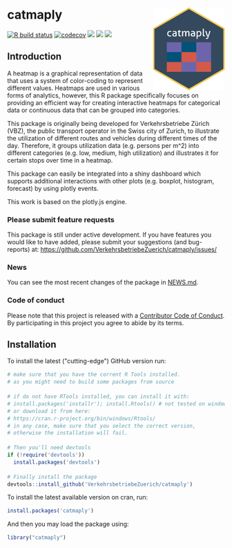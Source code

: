 # catmaply  <img src="man/figures/logo.png" align="right" height="192 px"/>

[![R build status](https://github.com/VerkehrsbetriebeZuerich/catmaply/workflows/R-CMD-check/badge.svg)](https://github.com/VerkehrsbetriebeZuerich/catmaply/actions/) [![codecov](https://codecov.io/gh/VerkehrsbetriebeZuerich/catmaply/branch/master/graph/badge.svg)](https://app.codecov.io/gh/VerkehrsbetriebeZuerich/catmaply) [![](https://img.shields.io/badge/lifecycle-stable-green.svg)](https://cran.r-project.org/package=catmaplyhttps://github.com/VerkehrsbetriebeZuerich/catmaply/issues/)
[![](https://www.r-pkg.org/badges/version/catmaply?color=blue)](https://cran.r-project.org/package=catmaply/)
[![](http://cranlogs.r-pkg.org/badges/grand-total/catmaply?color=green)](https://cran.r-project.org/package=catmaply/)


## Introduction

A heatmap is a graphical representation of data that uses a system of color-coding to represent different values. Heatmaps are used in various forms of analytics, however, this R package specifically focuses on providing an efficient way for creating interactive heatmaps for categorical data or continuous data that can be grouped into categories. 

This package is originally being developed for Verkehrsbetriebe Zürich (VBZ), the public transport operator in the Swiss city of Zurich, to illustrate the utilization of different routes and vehicles during different times of the day. Therefore, it groups utilization data (e.g. persons per m^2) into different categories (e.g. low, medium, high utilization) and illustrates it for certain stops over time in a heatmap.

This package can easily be integrated into a shiny dashboard which supports additional interactions with other plots (e.g. boxplot, histogram, forecast) by using plotly events.

This work is based on the plotly.js engine. 

### Please submit feature requests

This package is still under active development. If you have features you would like to have added, please submit your suggestions (and bug-reports) at: <https://github.com/VerkehrsbetriebeZuerich/catmaply/issues/>

### News

You can see the most recent changes of the package in [NEWS.md](https://github.com/VerkehrsbetriebeZuerich/catmaply/blob/master/NEWS.md).

### Code of conduct

Please note that this project is released with a [Contributor Code of Conduct](https://github.com/VerkehrsbetriebeZuerich/catmaply/blob/master/CONDUCT.md). By participating in this project you agree to abide by its terms.

## Installation

To install the latest ("cutting-edge") GitHub version run:

```R
# make sure that you have the corrent R Tools installed.
# as you might need to build some packages from source

# if do not have RTools installed, you can install it with:
# install.packages('installr'); install.Rtools() # not tested on windows
# or download it from here:
# https://cran.r-project.org/bin/windows/Rtools/
# in any case, make sure that you select the correct version, 
# otherwise the installation will fail.

# Then you'll need devtools
if (!require('devtools'))
  install.packages('devtools')

# Finally install the package
devtools::install_github('VerkehrsbetriebeZuerich/catmaply')
```

To install the latest available version on cran, run:

```R
install.packages('catmaply')
```

And then you may load the package using:

```R
library("catmaply")
```
